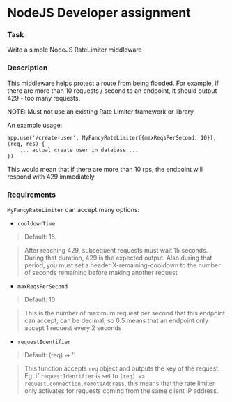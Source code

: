 # NodeJS Developer assignment

### Task
Write a simple NodeJS RateLimiter middleware

### Description
This middleware helps protect a route from being flooded.
For example, if there are more than 10 requests / second to an endpoint, it should output 429 - too many requests.

NOTE: Must not use an existing Rate Limiter framework or library

An example usage:

    app.use('/create-user', MyFancyRateLimiter({maxReqsPerSecond: 10}), (req, res) {
        ... actual create user in database ...
    })

This would mean that if there are more than 10 rps, the endpoint will respond with 429 immediately

### Requirements
`MyFancyRateLimiter` can accept many options:
- `cooldownTime`

> Default: 15.

> After reaching 429, subsequent requests must wait 15 seconds. During that duration, 429 is the expected output. Also during that period, you must set a header X-remaining-cooldown to the number of seconds remaining before making another request

- `maxReqsPerSecond`

> Default: 10

> This is the number of maximum request per second that this endpoint can accept, can be decimal, so 0.5 means that an endpoint only accept 1 request every 2 seconds

- `requestIdentifier`

> Default: (req) => ''

> This function accepts `req` object and outputs the key of the request. Eg: if `requestIdentifier` is set to `(req) => request.connection.remoteAddress`, this means that the rate limiter only activates for requests coming from the same client IP address.